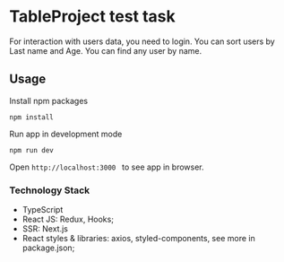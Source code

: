 #  TableProject test task
For interaction with users data, you need to login.
You can sort users by Last name and Age. You can find  any user by name.

## Usage

Install npm packages

```npm install```

Run app in development mode

```npm run dev```

Open ```http://localhost:3000 ``` to see app in browser.

### Technology Stack

- TypeScript
- React JS: Redux, Hooks;
- SSR: Next.js
- React styles & libraries: axios, styled-components,  see more in package.json;
